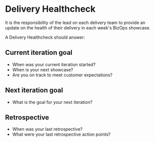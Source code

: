 # Delivery Healthcheck

It is the responsibility of the lead on each delivery team to provide an update on the health of their delivery in each week's BizOps showcase.

A Delivery Healthcheck should answer:

## Current iteration goal
 - When was your current iteration started?
 - When is your next showcase?
 - Are you on track to meet customer expectations?

## Next iteration goal
 - What is the goal for your next iteration?

## Retrospective
 - When was your last retrospective?
 - What were your last retrospective action points?
